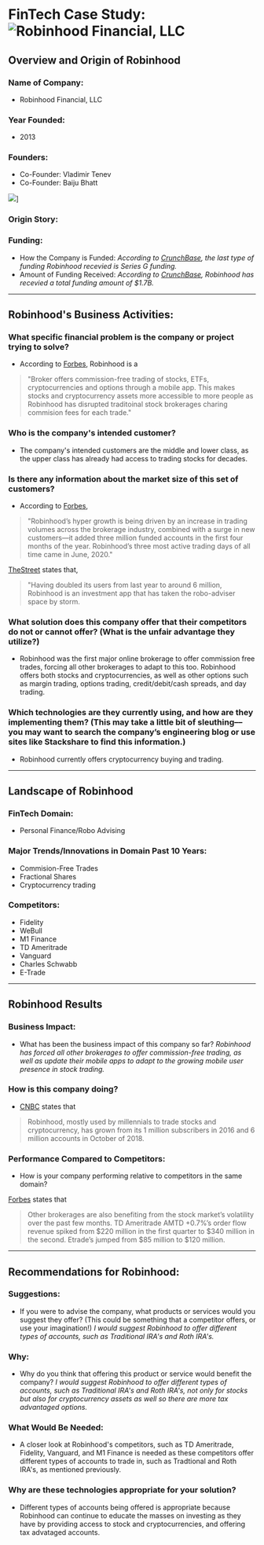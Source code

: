 # FinTech Case Study: ![Robinhood Financial, LLC](https://res-5.cloudinary.com/crunchbase-production/image/upload/c_lpad,h_170,w_170,f_auto,b_white,q_auto:eco/xefratv6r06jgmdyywpc)
## Overview and Origin of Robinhood
### Name of Company:
* Robinhood Financial, LLC
### Year Founded:
* 2013
### Founders:
* Co-Founder: Vladimir Tenev
* Co-Founder: Baiju Bhatt

![](https://i.insider.com/5960e4d9f50184c83c8b4994?width=1100&format=jpeg&auto=webp)]
### Origin Story:

### Funding:
* How the Company is Funded:
    *According to [CrunchBase](https://www.crunchbase.com/organization/robinhood), the last type of funding Robinhood recevied is Series G funding.*
* Amount of Funding Received:
*According to [CrunchBase](https://www.crunchbase.com/organization/robinhood), Robinhood has recevied a total funding amount of $1.7B.*
---
## Robinhood's Business Activities:
### What specific financial problem is the company or project trying to solve?
* According to [Forbes](https://www.forbes.com/sites/jeffkauflin/2019/02/04/the-10-biggest-fintech-companies-in-america-2019/#7e0b2f2632b9), Robinhood is a 
> "Broker offers commission-free trading of stocks, ETFs, cryptocurrencies and options through a mobile app. This makes stocks and cryptocurrency assets more accessible to more people as Robinhood has disrupted traditoinal stock brokerages charing commision fees for each trade." 



### Who is the company's intended customer?  
* The company's intended customers are the middle and lower class, as the upper class has already had access to trading stocks for decades.
### Is there any information about the market size of this set of customers?
* According to [Forbes](https://www.forbes.com/sites/jeffkauflin/2019/02/04/the-10-biggest-fintech-companies-in-america-2019/#7e0b2f2632b9), 

>"Robinhood’s hyper growth is being driven by an increase in trading volumes across the brokerage industry, combined with a surge in new customers—it added three million funded accounts in the first four months of the year. Robinhood’s three most active trading days of all time came in June, 2020."

[TheStreet](https://www.thestreet.com/technology/fintech-companies-14891479) states that,

>"Having doubled its users from last year to around 6 million, Robinhood is an investment app that has taken the robo-adviser space by storm. 
### What solution does this company offer that their competitors do not or cannot offer? (What is the unfair advantage they utilize?)
* Robinhood was the first major online brokerage to offer commission free trades, forcing all other brokerages to adapt to this too. Robinhood offers both stocks and cryptocurrencies, as well as other options such as margin trading, options trading, credit/debit/cash spreads, and day trading.
### Which technologies are they currently using, and how are they implementing them? (This may take a little bit of sleuthing–– you may want to search the company’s engineering blog or use sites like Stackshare to find this information.)
* Robinhood currently offers cryptocurrency buying and trading. 
---
## Landscape of Robinhood
### FinTech Domain:
* Personal Finance/Robo Advising
### Major Trends/Innovations in Domain Past 10 Years:
* Commision-Free Trades
* Fractional Shares
* Cryptocurrency trading

### Competitors:
* Fidelity
* WeBull
* M1 Finance
* TD Ameritrade
* Vanguard
* Charles Schwabb
* E-Trade

---
## Robinhood Results
### Business Impact:
* What has been the business impact of this company so far?
*Robinhood has forced all other brokerages to offer commission-free trading, as well as update their mobile apps to adapt to the growing mobile user presence in stock trading.*
### How is this company doing?
* [CNBC](https://www.cnbc.com/2020/06/17/robinhood-drives-retail-trading-renaissance-during-markets-wild-ride.html#:~:text=Robinhood%2C%20mostly%20used%20by%20millennials,accounts%20in%20October%20of%202018.) states that
> Robinhood, mostly used by millennials to trade stocks and cryptocurrency, has grown from its 1 million subscribers in 2016 and 6 million accounts in October of 2018. 

### Performance Compared to Competitors:
* How is your company performing relative to competitors in the same domain?

[Forbes](https://www.forbes.com/sites/jeffkauflin/2020/08/03/robinhood-doubles-its-second-quarter-trading-revenue-reaching-180-million/#5752c35a768c) states that
> Other brokerages are also benefiting from the stock market’s volatility over the past few months. TD Ameritrade AMTD +0.7%’s order flow revenue spiked from $220 million in the first quarter to $340 million in the second. Etrade’s jumped from $85 million to $120 million. 

---
## Recommendations for Robinhood:
### Suggestions:
* If you were to advise the company, what products or services would you suggest they offer? (This could be something that a competitor offers, or use your imagination!)
*I would suggest Robinhood to offer different types of accounts, such as Traditional IRA's and Roth IRA's.*

### Why:
* Why do you think that offering this product or service would benefit the company?
*I would suggest Robinhood to offer different types of accounts, such as Traditional IRA's and Roth IRA's, not only for stocks but also for cryptocurrency assets as well so there are more tax advantaged options.*
### What Would Be Needed:
* A closer look at Robinhood's competitors, such as TD Ameritrade, Fidelity, Vanguard, and M1 Finance is needed as these competitors offer different types of accounts to trade in, such as Tradtional and Roth IRA's, as mentioned previously.

### Why are these technologies appropriate for your solution?
* Different types of accounts being offered is appropriate because Robinhood can continue to educate the masses on investing as they have by providing access to stock and cryptocurrencies, and offering tax advataged accounts.
